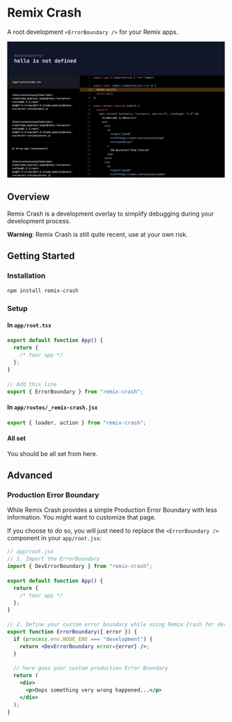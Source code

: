# Remix Crash

A root development `<ErrorBoundary />` for your Remix apps.

![Remix Crash](./assets/screenshot.png)

## Overview

Remix Crash is a development overlay to simplify debugging during your development process.

**Warning**: Remix Crash is still quite recent, use at your own risk.

## Getting Started

### Installation

```bash
npm install remix-crash
```

### Setup

#### In `app/root.tsx`

```jsx
export default function App() {
  return {
    /* Your app */
  };
}

// Add this line
export { ErrorBoundary } from "remix-crash";
```

#### In `app/routes/_remix-crash.jsx`

```jsx
export { loader, action } from "remix-crash";
```

#### All set

You should be all set from here.

## Advanced

### Production Error Boundary

While Remix Crash provides a simple Production Error Boundary with less information. You might want to customize that page.

If you choose to do so, you will just need to replace the `<ErrorBoundary />` component in your `app/root.jsx`:

```jsx
// app/root.jsx
// 1. Import the ErrorBoundary
import { DevErrorBoundary } from "remix-crash";

export default function App() {
  return {
    /* Your app */
  };
}

// 2. Define your custom error boundary while using Remix Crash for development environment
export function ErrorBoundary({ error }) {
  if (process.env.NODE_ENV === "development") {
    return <DevErrorBoundary error={error} />;
  }

  // here goes your custom production Error Boundary
  return (
    <div>
      <p>Oops something very wrong happened...</p>
    </div>
  );
}
```
